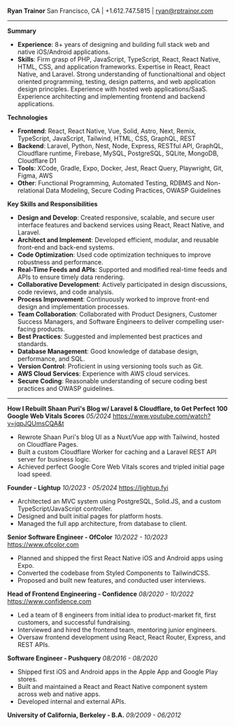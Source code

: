 **Ryan Trainor**
San Francisco, CA | +1.612.747.5815 | ryan@rptrainor.com

---
**Summary**
- **Experience**: 8+ years of designing and building full stack web and native iOS/Android applications.
- **Skills**: Firm grasp of PHP, JavaScript, TypeScript, React, React Native, HTML, CSS, and application frameworks. Expertise in React, React Native, and Laravel. Strong understanding of functionaltional and object oriented programming, testing, design patterns, and web application design principles. Experience with hosted web applications/SaaS. Experience architecting and implementing frontend and backend applications.

**Technologies**
- **Frontend**: React, React Native, Vue, Solid, Astro, Next, Remix, TypeScript, JavaScript, Tailwind, HTML, CSS, GraphQL, REST
- **Backend**: Laravel, Python, Nest, Node, Express, RESTful API, GraphQL, Cloudflare runtime, Firebase, MySQL, PostgreSQL, SQLite, MongoDB, Cloudflare D1
- **Tools**: XCode, Gradle, Expo, Docker, Jest, React Query, Playwright, Git, Figma, AWS
- **Other**: Functional Programming, Automated Testing, RDBMS and Non-relational Data Modeling, Secure Coding Practices, OWASP Guidelines

**Key Skills and Responsibilities**
- **Design and Develop**: Created responsive, scalable, and secure user interface features and backend services using React, React Native, and Laravel.
- **Architect and Implement**: Developed efficient, modular, and reusable front-end and back-end systems.
- **Code Optimization**: Used code optimization techniques to improve robustness and performance.
- **Real-Time Feeds and APIs**: Supported and modified real-time feeds and APIs to ensure timely data rendering.
- **Collaborative Development**: Actively participated in design discussions, code reviews, and code analysis.
- **Process Improvement**: Continuously worked to improve front-end design and implementation processes.
- **Team Collaboration**: Collaborated with Product Designers, Customer Success Managers, and Software Engineers to deliver compelling user-facing products.
- **Best Practices**: Suggested and implemented best practices and standards.
- **Database Management**: Good knowledge of database design, performance, and SQL.
- **Version Control**: Proficient in using versioning tools such as Git.
- **AWS Cloud Services**: Experience with AWS cloud services.
- **Secure Coding**: Reasonable understanding of secure coding best practices and OWASP guidelines.

---

**How I Rebuilt Shaan Puri's Blog w/ Laravel & Cloudflare, to Get Perfect 100 Google Web Vitals Scores** _05/2024_
https://www.youtube.com/watch?v=jqpJQUmsCQA&t
- Rewrote Shaan Puri's blog UI as a Nuxt/Vue app with Tailwind, hosted on Cloudflare Pages.
- Built a custom Cloudflare Worker for caching and a Laravel REST API server for business logic.
- Achieved perfect Google Core Web Vitals scores and tripled initial page load speed.

**Founder - Lightup** _10/2023 - 05/2024_
https://lightup.fyi
- Architected an MVC system using PostgreSQL, Solid.JS, and a custom TypeScript/JavaScript controller.
- Designed and built initial pages for platform hosts.
- Managed the full app architecture, from database to client.

**Senior Software Engineer - OfColor** _10/2022 - 10/2023_
https://www.ofcolor.com
- Planned and shipped the first React Native iOS and Android apps using Expo.
- Converted the codebase from Styled Components to TailwindCSS.
- Proposed and built new features, and conducted user interviews.

**Head of Frontend Engineering - Confidence** _08/2020 - 10/2022_
https://www.confidence.com
- Led a team of 8 engineers from initial idea to product-market fit, first customers, and successful fundraising.
- Interviewed and hired the frontend team, mentoring junior engineers.
- Oversaw frontend development using React, React Router, Express, and REST APIs.

**Software Engineer - Pushquery** _08/2016 - 08/2020_
- Shipped first iOS and Android apps in the Apple App and Google Play stores.
- Built and maintained a React and React Native component system across web and native apps.
- Developed internal and external APIs.

**University of California, Berkeley - B.A.**
_09/2009 - 06/2012_